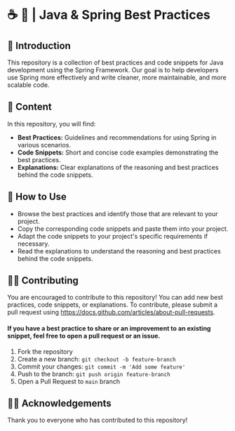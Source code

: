 # ☕️  🍃 | Java & Spring Best Practices

## 🚀 Introduction
This repository is a collection of best practices and code snippets for Java development using the Spring Framework. Our goal is to help developers use Spring more effectively and write cleaner, more maintainable, and more scalable code.

## 📄 Content
In this repository, you will find:

- **Best Practices:** Guidelines and recommendations for using Spring in various scenarios.
- **Code Snippets:** Short and concise code examples demonstrating the best practices.
- **Explanations:** Clear explanations of the reasoning and best practices behind the code snippets.

## 💬 How to Use
- Browse the best practices and identify those that are relevant to your project.
- Copy the corresponding code snippets and paste them into your project.
- Adapt the code snippets to your project's specific requirements if necessary.
- Read the explanations to understand the reasoning and best practices behind the code snippets.

## 🧑‍💻 Contributing
You are encouraged to contribute to this repository! You can add new best practices, code snippets, or explanations. To contribute, please submit a pull request using https://docs.github.com/articles/about-pull-requests.

#### If you have a best practice to share or an improvement to an existing snippet, feel free to open a pull request or an issue.

1. Fork the repository
2. Create a new branch: `git checkout -b feature-branch`
4. Commit your changes: `git commit -m 'Add some feature'`
5. Push to the branch: `git push origin feature-branch`
6. Open a Pull Request to `main` branch

## 🙌🏼 Acknowledgements
Thank you to everyone who has contributed to this repository!
